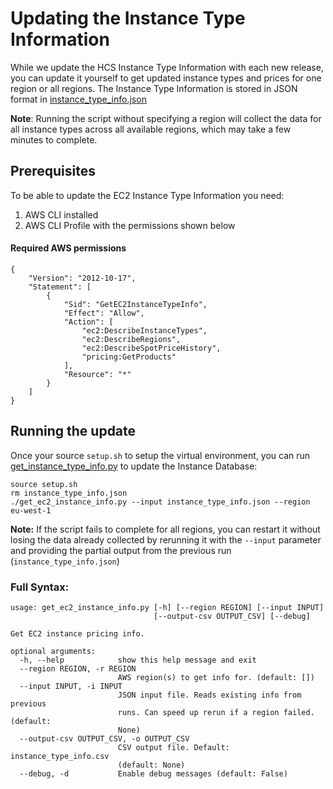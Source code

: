 # Updating the Instance Type Information

While we update the HCS Instance Type Information with each new release, you can update it yourself to get updated instance types and prices for one region or all regions.
The Instance Type Information is stored in JSON format in  [instance_type_info.json](https://github.com/aws-samples/hpc-cost-simulator/blob/main/instance_type_info.json)

**Note**: Running the script without specifying a region will collect the data for all instance types across all available regions, which may take a few minutes to complete.


## Prerequisites

To be able to update the EC2 Instance Type Information you need:

1. AWS CLI installed
2. AWS CLI Profile with the permissions shown below

#### Required AWS permissions

```
{
    "Version": "2012-10-17",
    "Statement": [
        {
            "Sid": "GetEC2InstanceTypeInfo",
            "Effect": "Allow",
            "Action": [
                "ec2:DescribeInstanceTypes",
                "ec2:DescribeRegions",
                "ec2:DescribeSpotPriceHistory",
                "pricing:GetProducts"
            ],
            "Resource": "*"
        }
    ]
}
```


## Running the update

Once your source `setup.sh` to setup the virtual environment, you can run  [get_instance_type_info.py](https://github.com/aws-samples/hpc-cost-simulator/blob/main/EC2InstanceTypeInfoPkg/get_ec2_instance_info.py) to update the Instance Database:

```
source setup.sh
rm instance_type_info.json
./get_ec2_instance_info.py --input instance_type_info.json --region eu-west-1
```

**Note:** If the script fails to complete for all regions, you can restart it without losing the data already collected by rerunning it with the `--input` parameter and providing the partial output from the previous run (`instance_type_info.json`)


### Full Syntax:

```
usage: get_ec2_instance_info.py [-h] [--region REGION] [--input INPUT]
                                [--output-csv OUTPUT_CSV] [--debug]

Get EC2 instance pricing info.

optional arguments:
  -h, --help            show this help message and exit
  --region REGION, -r REGION
                        AWS region(s) to get info for. (default: [])
  --input INPUT, -i INPUT
                        JSON input file. Reads existing info from previous
                        runs. Can speed up rerun if a region failed. (default:
                        None)
  --output-csv OUTPUT_CSV, -o OUTPUT_CSV
                        CSV output file. Default: instance_type_info.csv
                        (default: None)
  --debug, -d           Enable debug messages (default: False)
```
